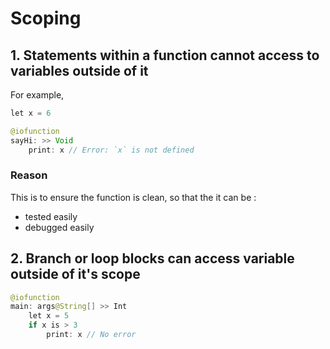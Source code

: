 # Scoping
## 1. Statements within a function cannot access to variables outside of it 
For example,

```java
let x = 6

@iofunction 
sayHi: >> Void
    print: x // Error: `x` is not defined
```
### Reason
This is to ensure the function is clean, so that the it can be :
- tested easily
- debugged easily

## 2. Branch or loop blocks can access variable outside of it's scope
```java
@iofunction 
main: args@String[] >> Int
    let x = 5
    if x is > 3
        print: x // No error

```